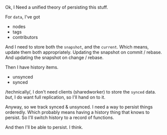 
Ok, I Need a unified theory of persisting this stuff.

For `data`, I've got 
- nodes
- tags
- contributors

And I need to store both the `snapshot`, and the `current`.
Which means, update them both appropriately. Updating the snapshot on
commit / rebase.
And updating the snapshot on change / rebase.

Then I have history items.
- unsynced
- synced

/technically/, I don't need clients (sharedworker) to store the `synced` data. _but_, I do want full replication, so I'll hand on to it.

Anyway, so we track synced & unsynced. I need a way to persist things orderedly.
Which probably means having a history thing that knows to persist.
So I'll switch history to a record of functions.

And then I'll be able to persist. I think.
